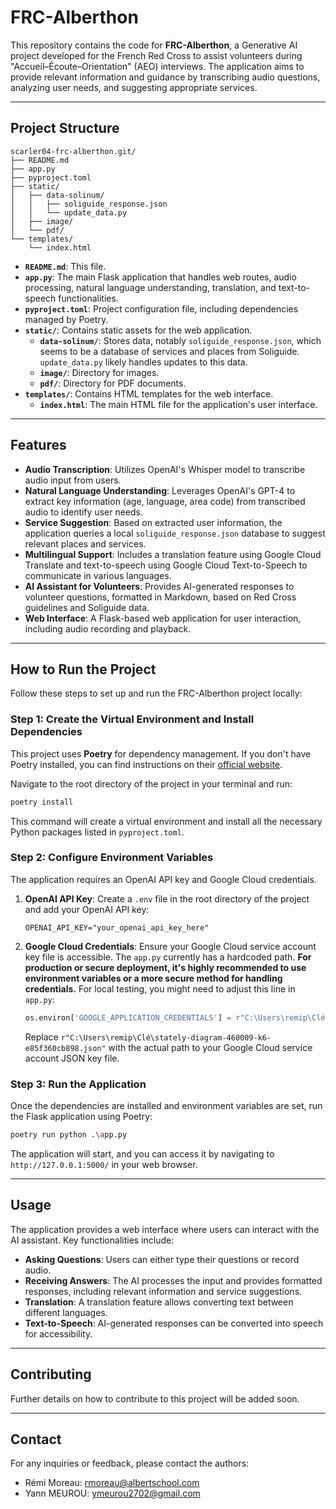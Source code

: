 # FRC-Alberthon

This repository contains the code for **FRC-Alberthon**, a Generative AI project developed for the French Red Cross to assist volunteers during "Accueil–Écoute–Orientation" (AEO) interviews. The application aims to provide relevant information and guidance by transcribing audio questions, analyzing user needs, and suggesting appropriate services.

-----

## Project Structure

```
scarler04-frc-alberthon.git/
├── README.md
├── app.py
├── pyproject.toml
├── static/
│   ├── data-solinum/
│   │   ├── soliguide_response.json
│   │   └── update_data.py
│   ├── image/
│   └── pdf/
└── templates/
    └── index.html
```

  - **`README.md`**: This file.
  - **`app.py`**: The main Flask application that handles web routes, audio processing, natural language understanding, translation, and text-to-speech functionalities.
  - **`pyproject.toml`**: Project configuration file, including dependencies managed by Poetry.
  - **`static/`**: Contains static assets for the web application.
      - **`data-solinum/`**: Stores data, notably `soliguide_response.json`, which seems to be a database of services and places from Soliguide. `update_data.py` likely handles updates to this data.
      - **`image/`**: Directory for images.
      - **`pdf/`**: Directory for PDF documents.
  - **`templates/`**: Contains HTML templates for the web interface.
      - **`index.html`**: The main HTML file for the application's user interface.

-----

## Features

  - **Audio Transcription**: Utilizes OpenAI's Whisper model to transcribe audio input from users.
  - **Natural Language Understanding**: Leverages OpenAI's GPT-4 to extract key information (age, language, area code) from transcribed audio to identify user needs.
  - **Service Suggestion**: Based on extracted user information, the application queries a local `soliguide_response.json` database to suggest relevant places and services.
  - **Multilingual Support**: Includes a translation feature using Google Cloud Translate and text-to-speech using Google Cloud Text-to-Speech to communicate in various languages.
  - **AI Assistant for Volunteers**: Provides AI-generated responses to volunteer questions, formatted in Markdown, based on Red Cross guidelines and Soliguide data.
  - **Web Interface**: A Flask-based web application for user interaction, including audio recording and playback.

-----

## How to Run the Project

Follow these steps to set up and run the FRC-Alberthon project locally:

### Step 1: Create the Virtual Environment and Install Dependencies

This project uses **Poetry** for dependency management. If you don't have Poetry installed, you can find instructions on their [official website](https://www.google.com/search?q=https://python-poetry.org/docs/%23installation).

Navigate to the root directory of the project in your terminal and run:

```bash
poetry install
```

This command will create a virtual environment and install all the necessary Python packages listed in `pyproject.toml`.

### Step 2: Configure Environment Variables

The application requires an OpenAI API key and Google Cloud credentials.

1.  **OpenAI API Key**: Create a `.env` file in the root directory of the project and add your OpenAI API key:

    ```
    OPENAI_API_KEY="your_openai_api_key_here"
    ```

2.  **Google Cloud Credentials**: Ensure your Google Cloud service account key file is accessible. The `app.py` currently has a hardcoded path. **For production or secure deployment, it's highly recommended to use environment variables or a more secure method for handling credentials.** For local testing, you might need to adjust this line in `app.py`:

    ```python
    os.environ['GOOGLE_APPLICATION_CREDENTIALS'] = r"C:\Users\remip\Clé\stately-diagram-460009-k6-e85f360cb898.json"
    ```

    Replace `r"C:\Users\remip\Clé\stately-diagram-460009-k6-e85f360cb898.json"` with the actual path to your Google Cloud service account JSON key file.

### Step 3: Run the Application

Once the dependencies are installed and environment variables are set, run the Flask application using Poetry:

```bash
poetry run python .\app.py
```

The application will start, and you can access it by navigating to `http://127.0.0.1:5000/` in your web browser.

-----

## Usage

The application provides a web interface where users can interact with the AI assistant. Key functionalities include:

  - **Asking Questions**: Users can either type their questions or record audio.
  - **Receiving Answers**: The AI processes the input and provides formatted responses, including relevant information and service suggestions.
  - **Translation**: A translation feature allows converting text between different languages.
  - **Text-to-Speech**: AI-generated responses can be converted into speech for accessibility.

-----

## Contributing

Further details on how to contribute to this project will be added soon.

-----

## Contact

For any inquiries or feedback, please contact the authors:

  - Rémi Moreau: rmoreau@albertschool.com
  - Yann MEUROU: ymeurou2702@gmail.com